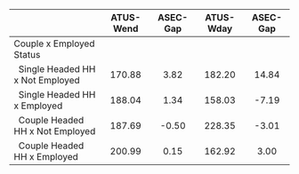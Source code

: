 
|                      |    ATUS-Wend |     ASEC-Gap |    ATUS-Wday |     ASEC-Gap |
| -------------------- | :----------: | :----------: | :----------: | :----------: |
| Couple x Employed Status |              |              |              |              |
| &nbsp;&nbsp;Single Headed HH x Not Employed |       170.88 |         3.82 |       182.20 |        14.84 |
| &nbsp;&nbsp;Single Headed HH x Employed |       188.04 |         1.34 |       158.03 |        -7.19 |
| &nbsp;&nbsp;Couple Headed HH x Not Employed |       187.69 |        -0.50 |       228.35 |        -3.01 |
| &nbsp;&nbsp;Couple Headed HH x Employed |       200.99 |         0.15 |       162.92 |         3.00 |

